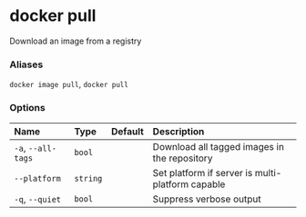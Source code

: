 # docker pull

<!---MARKER_GEN_START-->
Download an image from a registry

### Aliases

`docker image pull`, `docker pull`

### Options

| Name               | Type     | Default | Description                                      |
|:-------------------|:---------|:--------|:-------------------------------------------------|
| `-a`, `--all-tags` | `bool`   |         | Download all tagged images in the repository     |
| `--platform`       | `string` |         | Set platform if server is multi-platform capable |
| `-q`, `--quiet`    | `bool`   |         | Suppress verbose output                          |


<!---MARKER_GEN_END-->

